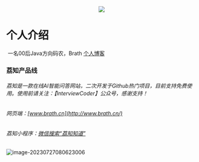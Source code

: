 <div align="center"> <img src="https://readme-typing-svg.herokuapp.com/?lines=为了更好的你，也为了更好的世界.&center=true&font=Roboto&size=27" /></div>

# 个人介绍

​		一名00后Java方向码农，Brath <a href="https://brath.top/">个人博客</a>


### 荔知产品线

###### 	荔知是一款在线AI智能问答网站，二次开发于Github热门项目，目前支持免费使用。使用前请关注：【InterviewCoder】公众号，感谢支持！

###### 	网页端：[www.brath.cn](http://www.brath.cn/)

######  荔知小程序：<a href="https://mp.weixin.qq.com/s/si1B9RdcUP9lkJR-49540w">微信搜索“荔知知道”</a>

 ![image-20230727080623006](https://brath4.oss-cn-shenzhen.aliyuncs.com/picgo/image-20230907172703060.png) 



































